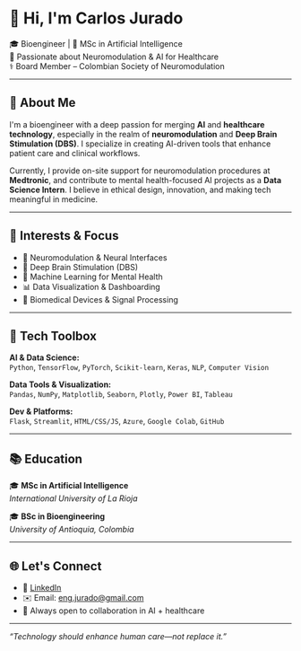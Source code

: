 # 👋 Hi, I'm Carlos Jurado

🎓 Bioengineer | 🤖 MSc in Artificial Intelligence  
🧠 Passionate about Neuromodulation & AI for Healthcare  
⚕️ Board Member – Colombian Society of Neuromodulation  

---

## 🧠 About Me

I'm a bioengineer with a deep passion for merging **AI** and **healthcare technology**, especially in the realm of **neuromodulation** and **Deep Brain Stimulation (DBS)**. I specialize in creating AI-driven tools that enhance patient care and clinical workflows.

Currently, I provide on-site support for neuromodulation procedures at **Medtronic**, and contribute to mental health-focused AI projects as a **Data Science Intern**. I believe in ethical design, innovation, and making tech meaningful in medicine.

---

## 🚀 Interests & Focus

- 🧬 Neuromodulation & Neural Interfaces  
- 🧠 Deep Brain Stimulation (DBS)  
- 🤖 Machine Learning for Mental Health  
- 📊 Data Visualization & Dashboarding  
- 🧪 Biomedical Devices & Signal Processing  

---

## 🧰 Tech Toolbox

**AI & Data Science:**  
`Python`, `TensorFlow`, `PyTorch`, `Scikit-learn`, `Keras`, `NLP`, `Computer Vision`

**Data Tools & Visualization:**  
`Pandas`, `NumPy`, `Matplotlib`, `Seaborn`, `Plotly`, `Power BI`, `Tableau`

**Dev & Platforms:**  
`Flask`, `Streamlit`, `HTML/CSS/JS`, `Azure`, `Google Colab`, `GitHub`

---

## 📚 Education

🎓 **MSc in Artificial Intelligence**  
*International University of La Rioja*

🎓 **BSc in Bioengineering**  
*University of Antioquia, Colombia*

---

## 🌐 Let's Connect

- 📎 [LinkedIn](https://www.linkedin.com/in/your-link)
- ✉️ Email: eng.jurado@gmail.com
- 🧪 Always open to collaboration in AI + healthcare

---

*“Technology should enhance human care—not replace it.”*
